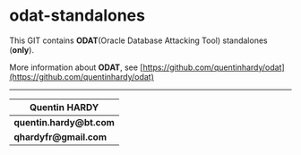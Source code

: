 odat-standalones
================

This GIT contains __ODAT__(Oracle Database Attacking Tool) standalones (__only__).

More information about __ODAT__, see [https://github.com/quentinhardy/odat](https://github.com/quentinhardy/odat)

---
| __Quentin HARDY__    |
| ------------- |
| __quentin.hardy@bt.com__    |
| __qhardyfr@gmail.com__  |

